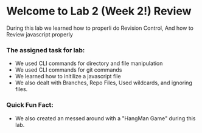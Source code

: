 # Welcome to Lab 2 (Week 2!) Review

During this lab we learned how to properli do Revision Control, And how to Review javascript properly

### The assigned task for lab:
- We used CLI commands for directory and file manipulation
- We used CLI commands for git commands
- We learned how to initilize a javascript file
- We also dealt with Branches, Repo Files, Used wildcards, and ignoring files.





### Quick Fun Fact:
- We also created an messed around with a "HangMan Game" during this lab.
